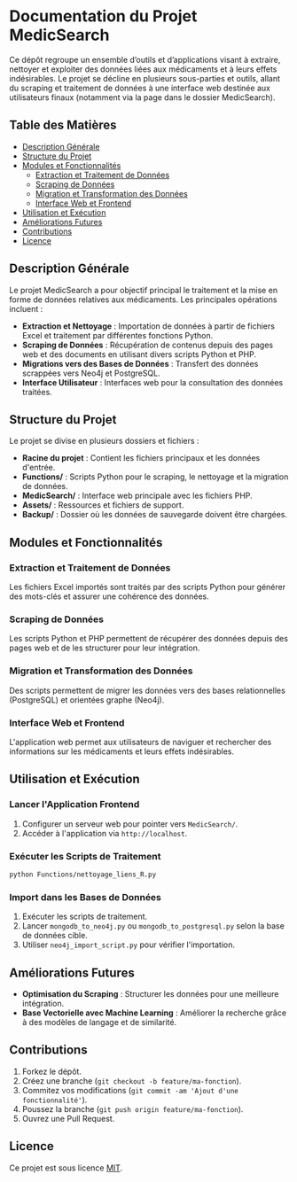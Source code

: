 # Documentation du Projet MedicSearch

Ce dépôt regroupe un ensemble d’outils et d’applications visant à extraire, nettoyer et exploiter des données liées aux médicaments et à leurs effets indésirables. Le projet se décline en plusieurs sous-parties et outils, allant du scraping et traitement de données à une interface web destinée aux utilisateurs finaux (notamment via la page dans le dossier MedicSearch).

## Table des Matières

- [Description Générale](#description-generale)
- [Structure du Projet](#structure-du-projet)
- [Modules et Fonctionnalités](#modules-et-fonctionnalites)
  - [Extraction et Traitement de Données](#extraction-et-traitement-de-donnees)
  - [Scraping de Données](#scraping-de-donnees)
  - [Migration et Transformation des Données](#migration-et-transformation-des-donnees)
  - [Interface Web et Frontend](#interface-web-et-frontend)
- [Utilisation et Exécution](#utilisation-et-execution)
- [Améliorations Futures](#ameliorations-futures)
- [Contributions](#contributions)
- [Licence](#licence)

## Description Générale

Le projet MedicSearch a pour objectif principal le traitement et la mise en forme de données relatives aux médicaments. Les principales opérations incluent :

- **Extraction et Nettoyage** : Importation de données à partir de fichiers Excel et traitement par différentes fonctions Python.
- **Scraping de Données** : Récupération de contenus depuis des pages web et des documents en utilisant divers scripts Python et PHP.
- **Migrations vers des Bases de Données** : Transfert des données scrappées vers Neo4j et PostgreSQL.
- **Interface Utilisateur** : Interfaces web pour la consultation des données traitées.

## Structure du Projet

Le projet se divise en plusieurs dossiers et fichiers :

- **Racine du projet** : Contient les fichiers principaux et les données d'entrée.
- **Functions/** : Scripts Python pour le scraping, le nettoyage et la migration de données.
- **MedicSearch/** : Interface web principale avec les fichiers PHP.
- **Assets/** : Ressources et fichiers de support.
- **Backup/** : Dossier où les données de sauvegarde doivent être chargées.

## Modules et Fonctionnalités

### Extraction et Traitement de Données

Les fichiers Excel importés sont traités par des scripts Python pour générer des mots-clés et assurer une cohérence des données.

### Scraping de Données

Les scripts Python et PHP permettent de récupérer des données depuis des pages web et de les structurer pour leur intégration.

### Migration et Transformation des Données

Des scripts permettent de migrer les données vers des bases relationnelles (PostgreSQL) et orientées graphe (Neo4j).

### Interface Web et Frontend

L'application web permet aux utilisateurs de naviguer et rechercher des informations sur les médicaments et leurs effets indésirables.

## Utilisation et Exécution

### Lancer l'Application Frontend

1. Configurer un serveur web pour pointer vers `MedicSearch/`.
2. Accéder à l'application via `http://localhost`.

### Exécuter les Scripts de Traitement

```sh
python Functions/nettoyage_liens_R.py
```

### Import dans les Bases de Données

1. Exécuter les scripts de traitement.
2. Lancer `mongodb_to_neo4j.py` ou `mongodb_to_postgresql.py` selon la base de données cible.
3. Utiliser `neo4j_import_script.py` pour vérifier l'importation.

## Améliorations Futures

- **Optimisation du Scraping** : Structurer les données pour une meilleure intégration.
- **Base Vectorielle avec Machine Learning** : Améliorer la recherche grâce à des modèles de langage et de similarité.

## Contributions

1. Forkez le dépôt.
2. Créez une branche (`git checkout -b feature/ma-fonction`).
3. Commitez vos modifications (`git commit -am 'Ajout d'une fonctionnalité'`).
4. Poussez la branche (`git push origin feature/ma-fonction`).
5. Ouvrez une Pull Request.

## Licence

Ce projet est sous licence [MIT](LICENSE).
